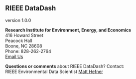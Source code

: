 ## RIEEE DataDash  
version 1.0.0

**Research Institute for Environment, Energy, and Economics**  
416 Howard Street  
Peacock Hall  
Boone, NC 28608  
Phone: 828-262-2764  
[Email Us](mailto:hefnermw@appstate.edu)  

**Questions or comments** about RIEEE DataDash? Contact:  
RIEEE Environmental Data Scientist [Matt Hefner](mailto:hefnermw@appstate.edu)  